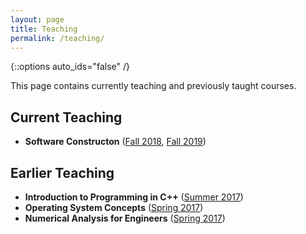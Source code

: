 ```yaml
---
layout: page
title: Teaching
permalink: /teaching/
---
```

{::options auto_ids="false" /}

This page contains currently teaching and previously taught courses.

## Current Teaching
* **Software Constructon** ([Fall 2018](/teaching/swen6301_fall18), [Fall 2019](/teaching/swen6301))

## Earlier Teaching
* **Introduction to Programming in C++** ([Summer 2017](/teaching/cpe150))
* **Operating System Concepts** ([Spring 2017](/teaching/cpe460))
* **Numerical Analysis for Engineers** ([Spring 2017](/teaching/cpe310))
